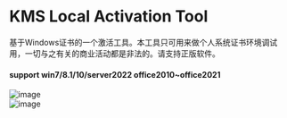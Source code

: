 # KMS Local Activation Tool  
基于Windows证书的一个激活工具。本工具只可用来做个人系统证书环境调试用，一切与之有关的商业活动都是非法的。请支持正版软件。

#### support win7/8.1/10/server2022 office2010~office2021

![image](https://github.com/laomms/KmsTool/blob/main/kms.JPG)     
![image](https://github.com/laomms/KmsTool/blob/main/kms2.png)   



















